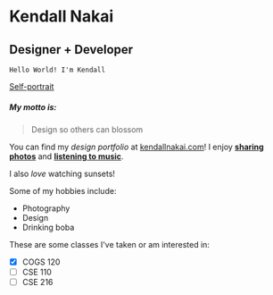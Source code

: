 # Kendall Nakai
## Designer +  Developer

`Hello World! I'm Kendall`

[Self-portrait](https://kendallnakai.com/img/me.jpg)

##### My motto is:
> Design so others can blossom 

You can find my *design portfolio* at [kendallnakai.com](https://kendallnakai.com/)!
I enjoy **[sharing photos](https://instagram.com/kendallnakai)** and **[listening to music](https://soundcloud.com/kendallnakai)**.  

I also *love* watching sunsets!
[](sunset.jpeg)

Some of my hobbies include:
- Photography 
- Design 
- Drinking boba 

These are some classes I've taken or am interested in:
- [x] COGS 120
- [ ] CSE 110
- [ ] CSE 216
